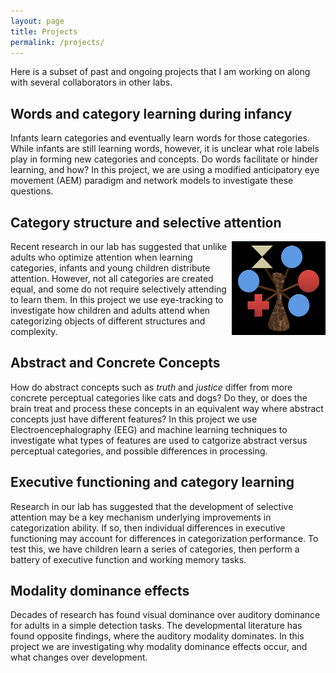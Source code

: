 ```yaml
---
layout: page
title: Projects
permalink: /projects/
---
```


Here is a subset of past and ongoing projects that I am working on along with several collaborators in other labs.

## Words and category learning during infancy
Infants learn categories and eventually learn words for those categories. While infants are still learning words, however, it is unclear what role labels play in forming new categories and concepts. Do words facilitate or hinder learning, and how?  In this project, we are using a modified anticipatory eye movement (AEM) paradigm and network models to investigate these questions.

## Category structure and selective attention
<img align = "right" src="/images/tree.png" width="150" height="150" />
Recent research in our lab has suggested that unlike adults who optimize attention when learning categories, infants and young children distribute attention. However, not all categories are created equal, and some do not require selectively attending to learn them. In this project we use eye-tracking to investigate how children and adults attend when categorizing objects of different structures and complexity. 

## Abstract and Concrete Concepts
How do abstract concepts such as _truth_ and _justice_ differ from more concrete perceptual categories like cats and dogs? Do they, or does the brain treat and process these concepts in an equivalent way where abstract concepts just have different features? In this project we use Electroencephalography (EEG) and machine learning techniques to investigate what types of features are used to catgorize abstract versus perceptual categories, and possible differences in processing.

## Executive functioning and category learning
Research in our lab has suggested that the development of selective attention may be a key mechanism underlying improvements in categorization ability. If so, then individual differences in executive functioning may account for differences in categorization performance. To test this, we have children learn a series of categories, then perform a battery of executive function and working memory tasks. 

## Modality dominance effects
Decades of research has found visual dominance over auditory dominance for adults in a simple detection tasks. The developmental literature has found opposite findings, where the auditory modality dominates. In this project we are investigating why modality dominance effects occur, and  what changes over development.

